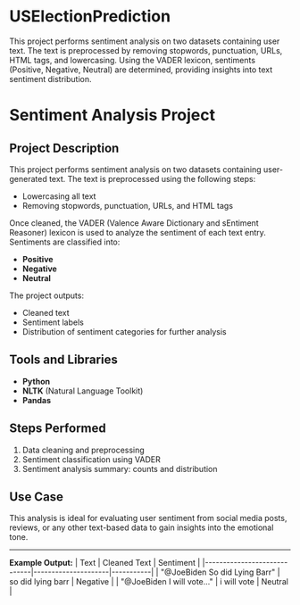 # USElectionPrediction
This project performs sentiment analysis on two datasets containing user text. The text is preprocessed by removing stopwords, punctuation, URLs, HTML tags, and lowercasing. Using the VADER lexicon, sentiments (Positive, Negative, Neutral) are determined, providing insights into text sentiment distribution.

# Sentiment Analysis Project

## Project Description
This project performs sentiment analysis on two datasets containing user-generated text. The text is preprocessed using the following steps:
- Lowercasing all text
- Removing stopwords, punctuation, URLs, and HTML tags

Once cleaned, the VADER (Valence Aware Dictionary and sEntiment Reasoner) lexicon is used to analyze the sentiment of each text entry. Sentiments are classified into:
- **Positive**
- **Negative**
- **Neutral**

The project outputs:
- Cleaned text
- Sentiment labels
- Distribution of sentiment categories for further analysis

## Tools and Libraries
- **Python**
- **NLTK** (Natural Language Toolkit)
- **Pandas**

## Steps Performed
1. Data cleaning and preprocessing
2. Sentiment classification using VADER
3. Sentiment analysis summary: counts and distribution

## Use Case
This analysis is ideal for evaluating user sentiment from social media posts, reviews, or any other text-based data to gain insights into the emotional tone.

---
**Example Output:**
| Text                        | Cleaned Text        | Sentiment |
|-----------------------------|---------------------|-----------|
| "@JoeBiden So did Lying Barr" | so did lying barr   | Negative  |
| "@JoeBiden I will vote..."    | i will vote         | Neutral   |

